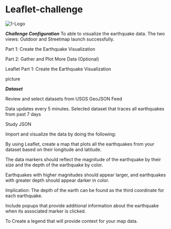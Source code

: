 # Leaflet-challenge

![1-Logo](https://github.com/jirah2018/Leaflet-challenge/assets/151040384/bd5b495e-e8c7-4d20-b1cd-fcf579a63730)

***Challenge Configuration***
To  able to visualize the earthquake data. The two views: Outdoor and Streetmap launch successfully.

Part 1: Create the Earthquake Visualization

Part 2: Gather and Plot More Data (Optional)

Leaflet Part 1: Create the Earthquake Visualization

picture

***Dataset***

Review and select datasets from USGS GeoJSON Feed

Data updates every 5 minutes. Selected dataset that traces all earthquakes from past 7 days

Study JSON  

Import and visualize the data by doing the following:

By using Leaflet, create a map that plots all the earthquakes from your dataset based on their longitude and latitude.

The data markers should reflect the magnitude of the earthquake by their size and the depth of the earthquake by color.

Earthquakes with higher magnitudes should appear larger, and earthquakes with greater depth should appear darker in color.

Implication: The depth of the earth can be found as the third coordinate for each earthquake.

Include popups that provide additional information about the earthquake when its associated marker is clicked.

To Create a legend that will provide context for your map data.





